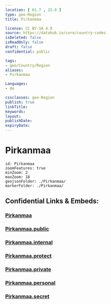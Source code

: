 ```yaml
---
location: [ 61.7 , 23.8 ] 
type: geo-Region
title: Pirkanmaa

license: CC BY-SA 4.0
source: https://datahub.io/core/country-codes
isDeleted: false
isReadOnly: false
draft: false
confidential: public

tags:
- geo/Country/Region
aliases:
- Pirkanmaa

Languages:
- de

cssclasses: geo-Region
publish: true
linkTitle: 
keywords: 
layout: 
publishDate: 
expiryDate: 
---
```


# Pirkanmaa

```leaflet
id: Pirkanmaa
zoomFeatures: true 
minZoom: 2 
maxZoom: 18
geojsonFolder: ./Pirkanmaa/
markerFolder: ./Pirkanmaa/
```


## Confidential Links & Embeds: 

### [Pirkanmaa](/_Standards/Earth/Continent/Europe/Europe~North/Finland/Provinces~Finland/Western_Finland/counties~Western_Finland/Pirkanmaa.md) 

### [Pirkanmaa.public](/_public/Earth/Continent/Europe/Europe~North/Finland/Provinces~Finland/Western_Finland/counties~Western_Finland/Pirkanmaa.public.md) 

### [Pirkanmaa.internal](/_internal/Earth/Continent/Europe/Europe~North/Finland/Provinces~Finland/Western_Finland/counties~Western_Finland/Pirkanmaa.internal.md) 

### [Pirkanmaa.protect](/_protect/Earth/Continent/Europe/Europe~North/Finland/Provinces~Finland/Western_Finland/counties~Western_Finland/Pirkanmaa.protect.md) 

### [Pirkanmaa.private](/_private/Earth/Continent/Europe/Europe~North/Finland/Provinces~Finland/Western_Finland/counties~Western_Finland/Pirkanmaa.private.md) 

### [Pirkanmaa.personal](/_personal/Earth/Continent/Europe/Europe~North/Finland/Provinces~Finland/Western_Finland/counties~Western_Finland/Pirkanmaa.personal.md) 

### [Pirkanmaa.secret](/_secret/Earth/Continent/Europe/Europe~North/Finland/Provinces~Finland/Western_Finland/counties~Western_Finland/Pirkanmaa.secret.md)

